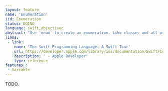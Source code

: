 ```yaml
---
layout: feature
name: 'Enumeration'
iid: Enumeration
status: DOING
language: swift,objectivec
abstract: "Use `enum` to create an enumeration. Like classes and all other named types, enumerations can have methods associated with them."
links:
 - link:
    name: 'The Swift Programming Language: A Swift Tour'
    url: https://developer.apple.com/library/ios/documentation/Swift/Conceptual/Swift_Programming_Language/GuidedTour.html#//apple_ref/doc/uid/TP40014097-CH2-ID1
    description: ' - Apple Developer'
    type: reference
features_:
 - Variable
---
```


TODO.